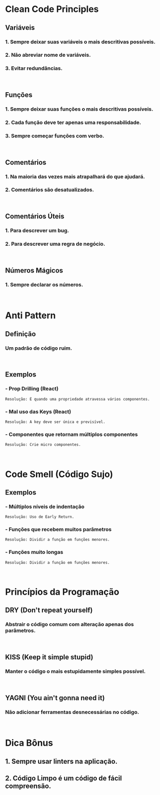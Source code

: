 # Clean Code Principles

## __Variáveis__

### 1. Sempre deixar suas variáveis o mais descritivas possíveis. 
### 2. Não abreviar nome de variáveis.
### 3. Evitar redundâncias.

<br/>

## __Funções__

### 1. Sempre deixar suas funções o mais descritivas possíveis.
### 2. Cada função deve ter apenas uma responsabilidade.
### 3. Sempre começar funções com verbo.

<br/>

## __Comentários__

### 1. Na maioria das vezes mais atrapalhará do que ajudará.
### 2. Comentários são desatualizados. 

<br/>

## __Comentários Úteis__

### 1. Para descrever um bug.
### 2. Para descrever uma regra de negócio. 

<br/>

## __Números Mágicos__

### 1. Sempre declarar os números.

<br/>

# Anti Pattern

## __Definição__

### Um padrão de código ruim.

<br/>

## Exemplos

### **- Prop Drilling (React)**
    Resolução: É quando uma propriedade atravessa vários componentes.

### **- Mal uso das Keys (React)**
    Resolução: A key deve ser única e previsível.

### **- Componentes que retornam múltiplos componentes**
    Resolução: Crie micro componentes.

<br/>

# Code Smell (Código Sujo)

## Exemplos

### **- Múltiplos níveis de indentação**
    Resolução: Uso de Early Return. 

### **- Funções que recebem muitos parâmetros**
    Resolução: Dividir a função em funções menores.

### **- Funções muito longas**
    Resolução: Dividir a função em funções menores.

<br/>

# Princípios da Programação

## __DRY__ (Don't repeat yourself)

### Abstrair o código comum com alteração apenas dos parâmetros.

<br/>

## __KISS__ (Keep it simple stupid)

### Manter o código o mais estupidamente simples possível.

<br/>

## __YAGNI__ (You ain't gonna need it)

### Não adicionar ferramentas desnecessárias no código.

<br/>

# Dica Bônus

## 1. Sempre usar linters na aplicação.
## 2. Código Limpo é um código de fácil compreensão.
